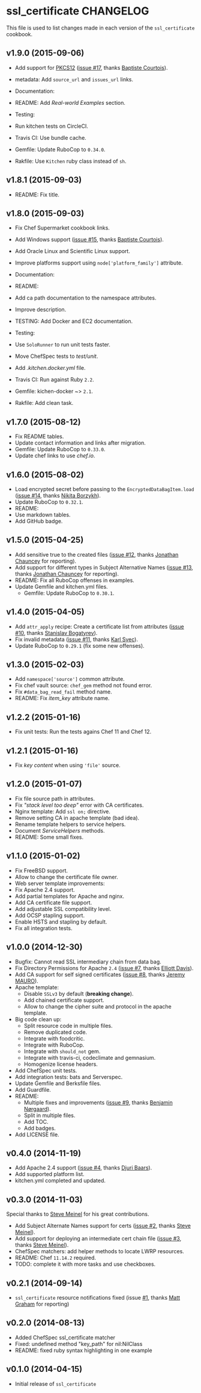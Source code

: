 ssl_certificate CHANGELOG
=========================

This file is used to list changes made in each version of the `ssl_certificate` cookbook.

## v1.9.0 (2015-09-06)

* Add support for [PKCS12](https://en.wikipedia.org/wiki/PKCS_12) ([issue #17](https://github.com/zuazo/ssl_certificate-cookbook/pull/17), thanks [Baptiste Courtois](https://github.com/Annih)).
* metadata: Add `source_url` and `issues_url` links.

* Documentation:
 * README: Add *Real-world Examples* section.

* Testing:
 * Run kitchen tests on CircleCI.
 * Travis CI: Use bundle cache.
 * Gemfile: Update RuboCop to `0.34.0`.
 * Rakfile: Use `Kitchen` ruby class instead of `sh`.

## v1.8.1 (2015-09-03)

* README: Fix title.

## v1.8.0 (2015-09-03)

* Fix Chef Supermarket cookbook links.
* Add Windows support ([issue #15](https://github.com/zuazo/ssl_certificate-cookbook/pull/15), thanks [Baptiste Courtois](https://github.com/Annih)).
* Add Oracle Linux and Scientific Linux support.
* Improve platforms support using `node['platform_family']` attribute.

* Documentation:
 * README:
  * Add ca path documentation to the namespace attributes.
  * Improve description.
 * TESTING: Add Docker and EC2 documentation.

* Testing:
 * Use `SoloRunner` to run unit tests faster.
 * Move ChefSpec tests to *test/unit*.
 * Add *.kitchen.docker.yml* file.
 * Travis CI: Run against Ruby `2.2`.
 * Gemfile: kichen-docker ~> `2.1`.
 * Rakfile: Add clean task.

## v1.7.0 (2015-08-12)

* Fix README tables.
* Update contact information and links after migration.
* Gemfile: Update RuboCop to `0.33.0`.
* Update chef links to use *chef.io*.

## v1.6.0 (2015-08-02)

* Load encrypted secret before passing to the `EncryptedDataBagItem.load` ([issue #14](https://github.com/zuazo/ssl_certificate-cookbook/pull/14), thanks [Nikita Borzykh](https://github.com/sample)).
* Update RuboCop to `0.32.1`.
* README:
 * Use markdown tables.
 * Add GitHub badge.

## v1.5.0 (2015-04-25)

* Add sensitive true to the created files ([issue #12](https://github.com/zuazo/ssl_certificate-cookbook/issues/12), thanks [Jonathan Chauncey](https://github.com/jchauncey) for reporting).
* Add support for different types in Subject Alternative Names ([issue #13](https://github.com/zuazo/ssl_certificate-cookbook/issues/13), thanks [Jonathan Chauncey](https://github.com/jchauncey) for reporting).
* README: Fix all RuboCop offenses in examples.
* Update Gemfile and kitchen.yml files.
  * Gemfile: Update RuboCop to `0.30.1`.

## v1.4.0 (2015-04-05)

* Add `attr_apply` recipe: Create a certificate list from attributes ([issue #10](https://github.com/zuazo/ssl_certificate-cookbook/pull/10), thanks [Stanislav Bogatyrev](https://github.com/realloc)).
* Fix invalid metadata ([issue #11](https://github.com/zuazo/ssl_certificate-cookbook/pull/11), thanks [Karl Svec](https://github.com/karlsvec)).
* Update RuboCop to `0.29.1` (fix some new offenses).

## v1.3.0 (2015-02-03)

* Add `namespace['source']` common attribute.
* Fix chef vault source: `chef_gem` method not found error.
* Fix `#data_bag_read_fail` method name.
* README: Fix *item_key* attribute name.

## v1.2.2 (2015-01-16)

* Fix unit tests: Run the tests agains Chef 11 and Chef 12.

## v1.2.1 (2015-01-16)

* Fix *key content* when using `'file'` source.

## v1.2.0 (2015-01-07)

* Fix file source path in attributes.
* Fix *"stack level too deep"* error with CA certificates.
* Nginx template: Add `ssl on;` directive.
* Remove setting CA in apache template (bad idea).
* Rename template helpers to service helpers.
 * Document *ServiceHelpers* methods.
* README: Some small fixes.

## v1.1.0 (2015-01-02)

* Fix FreeBSD support.
* Allow to change the certificate file owner.
* Web server template improvements:
 * Fix Apache 2.4 support.
 * Add partial templates for Apache and nginx.
 * Add CA certificate file support.
 * Add adjustable SSL compatibility level.
 * Add OCSP stapling support.
 * Enable HSTS and stapling by default.
* Fix all integration tests.

## v1.0.0 (2014-12-30)

* Bugfix: Cannot read SSL intermediary chain from data bag.
* Fix Directory Permissions for Apache `2.4` ([issue #7](https://github.com/zuazo/ssl_certificate-cookbook/pull/7), thanks [Elliott Davis](https://github.com/elliott-davis)).
* Add CA support for self signed certificates ([issue #8](https://github.com/zuazo/ssl_certificate-cookbook/pull/8), thanks [Jeremy MAURO](https://github.com/jmauro)).
* Apache template:
  * Disable `SSLv3` by default (**breaking change**).
  * Add chained certificate support.
  * Allow to change the cipher suite and protocol in the apache template.
* Big code clean up:
  * Split resource code in multiple files.
  * Remove duplicated code.
  * Integrate with foodcritic.
  * Integrate with RuboCop.
  * Integrate with `should_not` gem.
  * Integrate with travis-ci, codeclimate and gemnasium.
  * Homogenize license headers.
* Add ChefSpec unit tests.
* Add integration tests: bats and Serverspec.
* Update Gemfile and Berksfile files.
* Add Guardfile.
* README:
  * Multiple fixes and improvements ([issue #9](https://github.com/zuazo/ssl_certificate-cookbook/pull/9), thanks [Benjamin Nørgaard](https://github.com/blacksails)).
  * Split in multiple files.
  * Add TOC.
  * Add badges.
* Add LICENSE file.

## v0.4.0 (2014-11-19)

* Add Apache 2.4 support ([issue #4](https://github.com/zuazo/ssl_certificate-cookbook/pull/4), thanks [Djuri Baars](https://github.com/dsbaars)).
* Add supported platform list.
* kitchen.yml completed and updated.

## v0.3.0 (2014-11-03)

Special thanks to [Steve Meinel](https://github.com/smeinel) for his great contributions.

* Add Subject Alternate Names support for certs ([issue #2](https://github.com/zuazo/ssl_certificate-cookbook/pull/2), thanks [Steve Meinel](https://github.com/smeinel)).
* Add support for deploying an intermediate cert chain file ([issue #3](https://github.com/zuazo/ssl_certificate-cookbook/pull/3), thanks [Steve Meinel](https://github.com/smeinel)).
* ChefSpec matchers: add helper methods to locate LWRP resources.
* README: Chef `11.14.2` required.
* TODO: complete it with more tasks and use checkboxes.

## v0.2.1 (2014-09-14)

* `ssl_certificate` resource notifications fixed (issue [#1](https://github.com/zuazo/ssl_certificate-cookbook/pull/1), thanks [Matt Graham](https://github.com/gadgetmg) for reporting)

## v0.2.0 (2014-08-13)

* Added ChefSpec ssl_certificate matcher
* Fixed: undefined method "key_path" for nil:NilClass
* README: fixed ruby syntax highlighting in one example

## v0.1.0 (2014-04-15)

* Initial release of `ssl_certificate`
